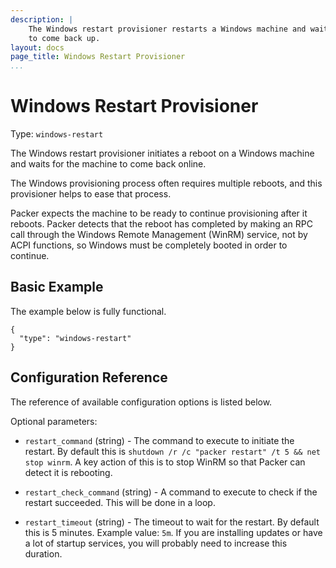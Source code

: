 ```yaml
---
description: |
    The Windows restart provisioner restarts a Windows machine and waits for it
    to come back up.
layout: docs
page_title: Windows Restart Provisioner
...
```


# Windows Restart Provisioner

Type: `windows-restart`

The Windows restart provisioner initiates a reboot on a Windows machine and
waits for the machine to come back online.

The Windows provisioning process often requires multiple reboots, and this
provisioner helps to ease that process.

Packer expects the machine to be ready to continue provisioning after it
reboots. Packer detects that the reboot has completed by making an RPC call
through the Windows Remote Management (WinRM) service, not by ACPI functions, so Windows must be completely booted in order to continue.

## Basic Example

The example below is fully functional.

``` {.javascript}
{
  "type": "windows-restart"
}
```

## Configuration Reference

The reference of available configuration options is listed below.

Optional parameters:

-   `restart_command` (string) - The command to execute to initiate the
    restart. By default this is `shutdown /r /c "packer restart" /t 5 && net
    stop winrm`. A key action of this is to stop WinRM so that Packer can
    detect it is rebooting.

-   `restart_check_command` (string) - A command to execute to check if the
    restart succeeded. This will be done in a loop.

-   `restart_timeout` (string) - The timeout to wait for the restart. By
    default this is 5 minutes. Example value: `5m`. If you are installing
    updates or have a lot of startup services, you will probably need to
    increase this duration.
